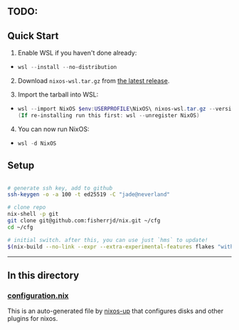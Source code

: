 ## TODO: 


## Quick Start

1. Enable WSL if you haven't done already:

- ```powershell
  wsl --install --no-distribution
  ```

2. Download `nixos-wsl.tar.gz` from [the latest release](https://github.com/nix-community/NixOS-WSL/releases/latest).

3. Import the tarball into WSL:

- ```powershell
  wsl --import NixOS $env:USERPROFILE\NixOS\ nixos-wsl.tar.gz --version 2 --user jade
  (If re-installing run this first: wsl --unregister NixOS)
  ```

4. You can now run NixOS:

- ```powershell
  wsl -d NixOS
  ```


## Setup

```bash

# generate ssh key, add to github
ssh-keygen -o -a 100 -t ed25519 -C "jade@neverland"

# clone repo
nix-shell -p git
git clone git@github.com:fisherrjd/nix.git ~/cfg
cd ~/cfg

# initial switch. after this, you can use just `hms` to update!
$(nix-build --no-link --expr --extra-experimental-features flakes "with import $(pwd) {}; _nixos-switch" --argstr host "neverland")/bin/switch

```


---

## In this directory

### [configuration.nix](./configuration.nix)

This is an auto-generated file by [nixos-up](https://github.com/samuela/nixos-up) that configures disks and other plugins for nixos.
